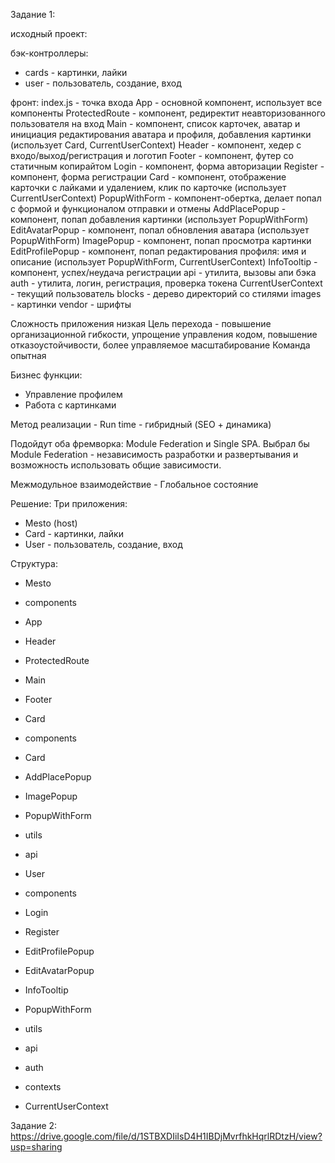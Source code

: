 Задание 1:

исходный проект:

 бэк-контроллеры:
  - cards - картинки, лайки
  - user - пользователь, создание, вход

фронт:
index.js - точка входа 
App - основной компонент, использует все компоненты
ProtectedRoute - компонент, редиректит неавторизованного пользователя на вход
Main - компонент, список карточек, аватар  и инициация редактирования аватара и профиля, добавления картинки (использует Card, CurrentUserContext)
Header - компонент, хедер с входо/выход/регистрация и логотип
Footer - компонент, футер со статичным копирайтом 
Login - компонент, форма авторизации
Register - компонент, форма регистрации
Card - компонент, отображение карточки с лайками и удалением, клик по карточке (использует CurrentUserContext)
PopupWithForm - компонент-обертка, делает попал с формой и функционалом отправки и отмены
AddPlacePopup - компонент, попап добавления картинки (использует PopupWithForm)
EditAvatarPopup  - компонент, попал обновления аватара (использует PopupWithForm)
ImagePopup - компонент, попап просмотра картинки
EditProfilePopup -  компонент, попап редактирования профиля: имя и описание (использует PopupWithForm, CurrentUserContext)
InfoTooltip - компонент, успех/неудача регистрации
api - утилита, вызовы апи бэка 
auth - утилита, логин, регистрация, проверка токена
CurrentUserContext - текущий пользователь
blocks - дерево директорий со стилями 
images - картинки
vendor - шрифты



Сложность приложения низкая
Цель перехода - повышение организационной гибкости, упрощение управления кодом, повышение отказоустойчивости, более управляемое масштабирование
Команда опытная

Бизнес функции:
 - Управление профилем
 - Работа с картинками

Метод реализации - Run time - гибридный (SEO + динамика)

Подойдут оба фремворка: Module Federation и Single SPA.
Выбрал бы Module Federation - независимость разработки и развертывания и возможность использовать общие зависимости.

Межмодульное взаимодействие - Глобальное состояние 


Решение:
Три приложения:
 - Mesto (host)
 - Card - картинки, лайки
 - User - пользователь, создание, вход 


Структура:
- Mesto
 - components
  - App
  - Header
  - ProtectedRoute
  - Main
  - Footer


- Card
 - components
  - Card
  - AddPlacePopup
  - ImagePopup
  - PopupWithForm
 - utils
  - api
 

- User
 - components
  - Login
  - Register
  - EditProfilePopup
  - EditAvatarPopup
  - InfoTooltip
  - PopupWithForm
 - utils
  - api
  - auth
- contexts
 - CurrentUserContext


Задание 2:
https://drive.google.com/file/d/1STBXDIiIsD4H1IBDjMvrfhkHqrlRDtzH/view?usp=sharing
